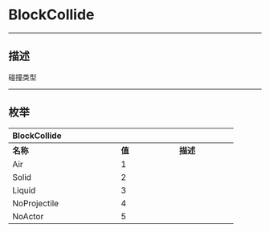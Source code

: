 # BlockCollide

------------------------------------------------------------------------------------------
## 描述

碰撞类型

------------------------------------------------------------------------------------------
## 枚举

|<div style="width:200px">BlockCollide</div>|<div style="width:100px"></div>|<div style="width:100px"></div>|
|:---|:---|:---|
|**名称**|**值**|**描述**|
|Air|1||
|Solid|2||
|Liquid|3||
|NoProjectile|4||
|NoActor|5||
